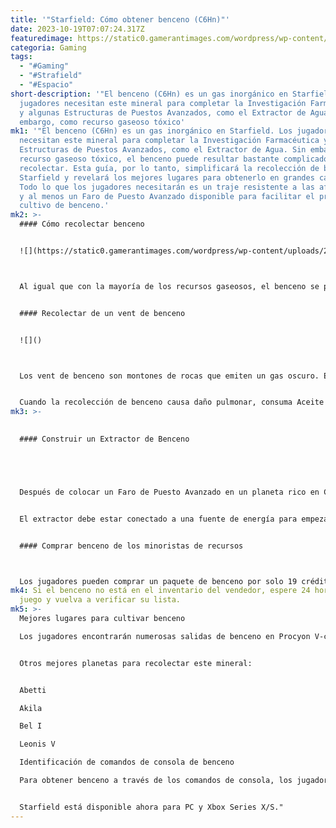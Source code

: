 ```yaml
---
title: '"Starfield: Cómo obtener benceno (C6Hn)"'
date: 2023-10-19T07:07:24.317Z
featuredimage: https://static0.gamerantimages.com/wordpress/wp-content/uploads/2023/10/how-to-get-benzenes-starfield-guide.jpg?q=50&fit=contain&w=1140&h=&dpr=1.5
categoria: Gaming
tags:
  - "#Gaming"
  - "#Strafield"
  - "#Espacio"
short-description: '"El benceno (C6Hn) es un gas inorgánico en Starfield. Los
  jugadores necesitan este mineral para completar la Investigación Farmacéutica
  y algunas Estructuras de Puestos Avanzados, como el Extractor de Agua. Sin
  embargo, como recurso gaseoso tóxico'
mk1: '"El benceno (C6Hn) es un gas inorgánico en Starfield. Los jugadores
  necesitan este mineral para completar la Investigación Farmacéutica y algunas
  Estructuras de Puestos Avanzados, como el Extractor de Agua. Sin embargo, como
  recurso gaseoso tóxico, el benceno puede resultar bastante complicado de
  recolectar. Esta guía, por lo tanto, simplificará la recolección de benceno en
  Starfield y revelará los mejores lugares para obtenerlo en grandes cantidades.
  Todo lo que los jugadores necesitarán es un traje resistente a las aflicciones
  y al menos un Faro de Puesto Avanzado disponible para facilitar el proceso de
  cultivo de benceno.'
mk2: >-
  #### Cómo recolectar benceno


  ![](https://static0.gamerantimages.com/wordpress/wp-content/uploads/2023/10/benzenes-starfield-vendor-price.jpg?q=50&fit=crop&w=1500&dpr=1.5)



  Al igual que con la mayoría de los recursos gaseosos, el benceno se puede obtener interactuando con las salidas activas de C6Hn. Sin embargo, los jugadores también pueden recolectarlo mediante la minería y comprándolo a los vendedores.


  #### Recolectar de un vent de benceno


  ![]()



  Los vent de benceno son montones de rocas que emiten un gas oscuro. En el escáner, estas salidas naturales se marcan como fuentes de C6Hn, y los jugadores pueden recolectarlas acercándose a ellas. Sin embargo, tenga en cuenta que el benceno es un recurso tóxico capaz de causar daño pulmonar si los jugadores no llevan trajes protectores.


  Cuando la recolección de benceno causa daño pulmonar, consuma Aceite de Serpiente o use un Inyector para recuperarse rápidamente.
mk3: >-
  

  #### Construir un Extractor de Benceno





  Después de colocar un Faro de Puesto Avanzado en un planeta rico en C6Hn, los jugadores pueden colocar un extractor de benceno para recolectar este mineral de forma pasiva. Por supuesto, esto requiere estar cerca de un depósito subterráneo, que aparece como un terreno destacado en el escáner.


  El extractor debe estar conectado a una fuente de energía para empezar a producir benceno.


  #### Comprar benceno de los minoristas de recursos



  Los jugadores pueden comprar un paquete de benceno por solo 19 créditos. Todo lo que tienen que hacer es visitar a un vendedor de recursos en cualquiera de las principales ciudades. Midtown Minerals en la ciudad de Akila y la Liga Minera en Neon son los mejores lugares para empezar.
mk4: Si el benceno no está en el inventario del vendedor, espere 24 horas en el
  juego y vuelva a verificar su lista.
mk5: >-
  Mejores lugares para cultivar benceno

  Los jugadores encontrarán numerosas salidas de benceno en Procyon V-c en el sistema Procyon. Esta es una luna ideal para cultivar C6Hn en cantidades mayores. Sin embargo, también se beneficiarán de colocar extractores de benceno en Hypnos y Ourea en el sistema Olympus.


  Otros mejores planetas para recolectar este mineral:


  Abetti

  Akila

  Bel I

  Leonis V

  Identificación de comandos de consola de benceno

  Para obtener benceno a través de los comandos de consola, los jugadores deberán ingresar el código 00005585. Es decir, deben escribir player.additem 00005585 \[cantidad] en la consola. Reemplace \[cantidad] con la cantidad deseada de paquetes de benceno. Sin embargo, tenga en cuenta que este método solo funciona para jugadores de PC.


  Starfield está disponible ahora para PC y Xbox Series X/S."
---
```

